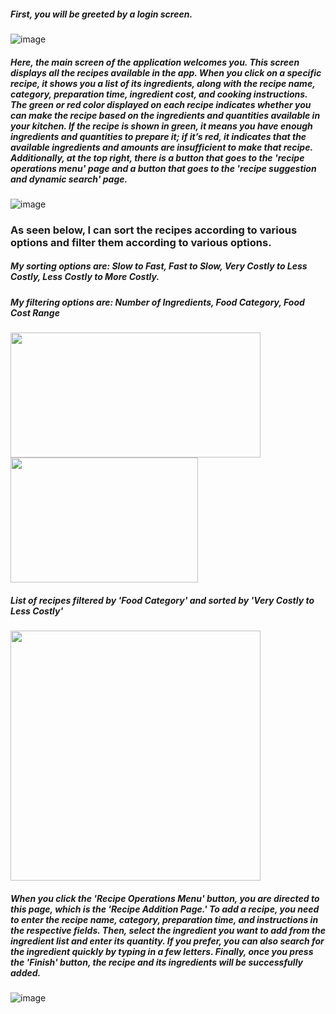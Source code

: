 ##### First, you will be greeted by a login screen.
![image](https://github.com/user-attachments/assets/b9441731-9173-41b7-9ed7-ea1f65a9b2e3)


##### Here, the main screen of the application welcomes you. This screen displays all the recipes available in the app. When you click on a specific recipe, it shows you a list of its ingredients, along with the recipe name, category, preparation time, ingredient cost, and cooking instructions. The green or red color displayed on each recipe indicates whether you can make the recipe based on the ingredients and quantities available in your kitchen. If the recipe is shown in green, it means you have enough ingredients and quantities to prepare it; if it’s red, it indicates that the available ingredients and amounts are insufficient to make that recipe. Additionally, at the top right, there is a button that goes to the 'recipe operations menu' page and a button that goes to the 'recipe suggestion and dynamic search' page.
![image](https://github.com/user-attachments/assets/303f254e-e969-485c-be79-79037abde972)

### As seen below, I can sort the recipes according to various options and filter them according to various options.

##### My sorting options are: Slow to Fast, Fast to Slow, Very Costly to Less Costly, Less Costly to More Costly.    
##### My filtering options are: Number of Ingredients, Food Category, Food Cost Range
<img src="https://github.com/user-attachments/assets/8f56ab9f-352a-4452-b30c-19ebde040f18" width="400" height="200">    <img src="https://github.com/user-attachments/assets/002144aa-d8de-4ebe-b47f-09daabf73463" width="300" height="200"> 

##### List of recipes filtered by 'Food Category' and sorted by 'Very Costly to Less Costly'
<img src="https://github.com/user-attachments/assets/b76e2004-7981-4b72-8f63-64d12221da91" width="400" height="400"> 


##### When you click the 'Recipe Operations Menu' button, you are directed to this page, which is the 'Recipe Addition Page.' To add a recipe, you need to enter the recipe name, category, preparation time, and instructions in the respective fields. Then, select the ingredient you want to add from the ingredient list and enter its quantity. If you prefer, you can also search for the ingredient quickly by typing in a few letters. Finally, once you press the 'Finish' button, the recipe and its ingredients will be successfully added.
![image](https://github.com/user-attachments/assets/30372e0e-f796-4f99-a54b-77fc3ef2c87c)








